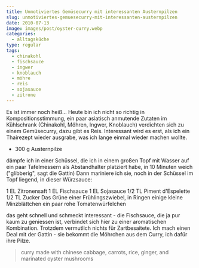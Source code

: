 ```yaml
---
title: Unmotiviertes Gemüsecurry mit interessanten Austernpilzen
slug: unmotiviertes-gemuesecurry-mit-interessanten-austernpilzen
date: 2010-07-13
image: images/post/oyster-curry.webp
categories: 
  - alltagsküche
type: regular
tags: 
  - chinakohl
  - fischsauce
  - ingwer
  - knoblauch
  - möhre
  - reis
  - sojasauce
  - zitrone
---
```


Es ist immer noch heiß... Heute bin ich nicht so richtig in Kompositionsstimmung, ein paar asiatisch anmutende Zutaten im Kühlschrank (Chinakohl, Möhren, Ingwer, Knoblauch) verdichten sich zu einem Gemüsecurry, dazu gibt es Reis. Interessant wird es erst, als ich ein Thairezept wieder ausgrabe, was ich lange einmal wieder machen wollte.

* 300 g Austernpilze

dämpfe ich in einer Schüssel, die ich in einem großen Topf mit Wasser auf ein paar Tafelmessern als Abstandhalter platziert habe, in 10 Minuten weich ("glibberig", sagt die Gattin) Dann mariniere ich sie, noch in der Schüssel im Topf liegend, in dieser Würzsauce:

1 EL Zitronensaft 1 EL Fischsauce 1 EL Sojasauce 1/2 TL Piment d'Espelette 1/2 TL Zucker Das Grüne einer Frühlingszwiebel, in Ringen einige kleine Minzblättchen ein paar rohe Tomatenwürfelchen

das geht schnell und schmeckt interessant - die Fischsauce, die ja pur kaum zu geniessen ist, verbindet sich hier zu einer aromatischen Kombination. Trotzdem vermutlich nichts für Zartbesaitete. Ich mach einen Deal mit der Gattin - sie bekommt die Möhrchen aus dem Curry, ich dafür ihre Pilze.

> curry made with chinese cabbage, carrots, rice, ginger, and marinated oyster mushrooms
